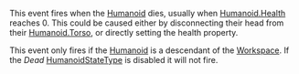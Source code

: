 This event fires when the [Humanoid](https://developer.roblox.com/en-us/api-reference/class/Humanoid) dies, usually when [Humanoid.Health](https://developer.roblox.com/en-us/api-reference/property/Humanoid/Health) reaches 0. This could be caused either by disconnecting their head from their [Humanoid.Torso](https://developer.roblox.com/en-us/api-reference/property/Humanoid/Torso), or directly setting the health property.

This event only fires if the [Humanoid](https://developer.roblox.com/en-us/api-reference/class/Humanoid) is a descendant of the [Workspace](https://developer.roblox.com/en-us/api-reference/class/Workspace). If the _Dead_ [HumanoidStateType](https://developer.roblox.com/en-us/api-reference/enum/HumanoidStateType) is disabled it will not fire.